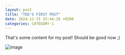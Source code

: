 ```yaml
---
layout: post
title: "TEO'S FIRST POST"
date: 2024-11-15 15:44:29 +0200
categories: CATEGORY-1
---
```

That's some content for my post!
Should be good now ;)

![image](https://github.com/user-attachments/assets/81d46b4d-4ee7-4a89-b1ca-9f1c710e9a09)
